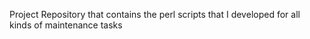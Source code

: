Project Repository that contains the perl scripts that I developed for all kinds of maintenance tasks

